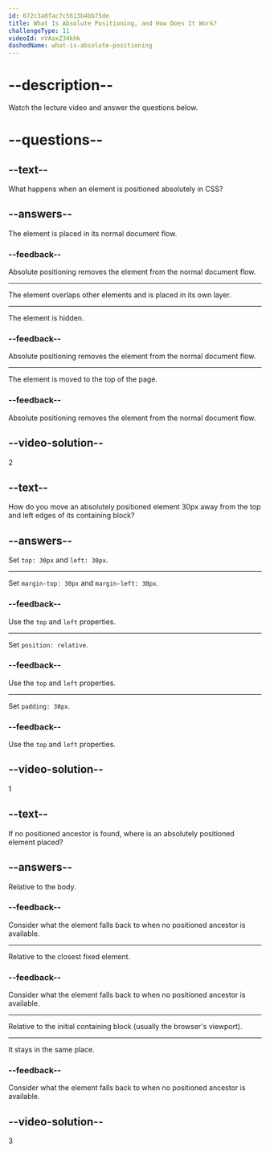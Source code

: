```yaml
---
id: 672c3a8fac7c5613b4bb75de
title: What Is Absolute Positioning, and How Does It Work?
challengeType: 11
videoId: nVAaxZ34khk
dashedName: what-is-absolute-positioning
---
```


# --description--

Watch the lecture video and answer the questions below.

# --questions--

## --text--

What happens when an element is positioned absolutely in CSS?

## --answers--

The element is placed in its normal document flow.

### --feedback--

Absolute positioning removes the element from the normal document flow.

---

The element overlaps other elements and is placed in its own layer.

---

The element is hidden.

### --feedback--

Absolute positioning removes the element from the normal document flow.

---

The element is moved to the top of the page.

### --feedback--

Absolute positioning removes the element from the normal document flow.

## --video-solution--

2

## --text--

How do you move an absolutely positioned element 30px away from the top and left edges of its containing block?

## --answers--

Set `top: 30px` and `left: 30px`.

---

Set `margin-top: 30px` and `margin-left: 30px`.

### --feedback--

Use the `top` and `left` properties.

---

Set `position: relative`.

### --feedback--

Use the `top` and `left` properties.

---

Set `padding: 30px`.

### --feedback--

Use the `top` and `left` properties.

## --video-solution--

1

## --text--

If no positioned ancestor is found, where is an absolutely positioned element placed?

## --answers--

Relative to the body.

### --feedback--

Consider what the element falls back to when no positioned ancestor is available.

---

Relative to the closest fixed element.

### --feedback--

Consider what the element falls back to when no positioned ancestor is available.

---

Relative to the initial containing block (usually the browser's viewport).

---

It stays in the same place.

### --feedback--

Consider what the element falls back to when no positioned ancestor is available.

## --video-solution--

3
